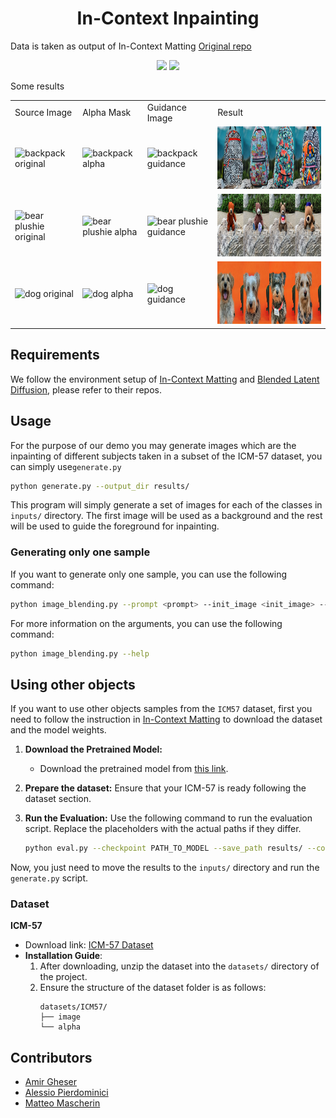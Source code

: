<h1 align="center">In-Context Inpainting</h1>

Data is taken as output of In-Context Matting [Original repo](https://github.com/tiny-smart/in-context-matting)

<p align="center">
<a href="https://arxiv.org/pdf/2403.15789.pdf"><img  src="demo/src/icon/arXiv-Paper.svg" ></a>
<!-- <a href="https://link.springer.com/article/"><img  src="demo/src/icon/publication-Paper.svg" ></a> -->
<a href="https://opensource.org/licenses/MIT"><img  src="demo/src/icon/license-MIT.svg"></a>

</p>
Some results
<table align="center">
  <tr>
      <td>Source Image</td>
      <td>Alpha Mask</td>
      <td>Guidance Image</td>
      <td>Result</td>
  <tr>
    <td><img src="inputs/backpack/images/backpack_02.jpg" alt="backpack original" height="100px"></td>
    <td><img src="inputs/backpack/alphas/backpack_02.png" alt="backpack alpha" height="100px"></td>
    <td><img src="inputs/backpack/images/backpack_05.jpg" alt="backpack guidance" height="100px"></td>
    <td><img src="images/backpack_1_res.jpg" alt="backpack result" height="100px"></td>
  </tr>
  <tr>
    <td><img src="inputs/bear/images/bear_plushie_00.jpg" alt="bear plushie original" height="100px"></td>
    <td><img src="inputs/bear/alphas/bear_plushie_00.png" alt="bear plushie alpha" height="100px"></td>
    <td><img src="inputs/bear/images/bear_plushie_04.jpg" alt="bear plushie guidance" height="100px"></td>
    <td><img src="images/bear_plushie_4_res.jpg" alt="bear plushie result" height="100px"></td>
  </tr>
  <tr>
    <td><img src="inputs/dog/images/dog3_00.jpg" alt="dog original" height="100px"></td>
    <td><img src="inputs/dog/alphas/dog3_00.png" alt="dog alpha" height="100px"></td>
    <td><img src="inputs/dog/images/dog6_00.jpg" alt="dog guidance" height="100px"></td>
    <td><img src="images/dog3_1_res.jpg" alt="dog result" height="100px"></td>
  </tr>
</table>

## Requirements
We follow the environment setup of [In-Context Matting](https://github.com/tiny-smart/in-context-matting) and [Blended Latent Diffusion](https://github.com/omriav/blended-latent-diffusion), please refer to their repos.

## Usage
For the purpose of our demo you may generate images which are the inpainting of different subjects taken in a subset of the ICM-57 dataset, you can simply use`generate.py`
```bash
python generate.py --output_dir results/
```
This program will simply generate a set of images for each of the classes in `inputs/` directory. The first image will be used as a background and the rest will be used to guide the foreground for inpainting.

### Generating only one sample
If you want to generate only one sample, you can use the following command:

```bash
python image_blending.py --prompt <prompt> --init_image <init_image> --mask <mask> --guiding_image <guiding_image> 
```
For more information on the arguments, you can use the following command:
```bash
python image_blending.py --help
```

## Using other objects
If you want to use other objects samples from the `ICM57` dataset, first you need to follow the instruction in [In-Context Matting](https://github.com/tiny-smart/in-context-matting) to download the dataset and the model weights.

1. **Download the Pretrained Model:**
   - Download the pretrained model from [this link](https://pan.baidu.com/s/1HPbRRE5ZtPRpOSocm9qOmA?pwd=BA1c).

2. **Prepare the dataset:**
   Ensure that your ICM-57 is ready following the dataset section.

3. **Run the Evaluation:**
   Use the following command to run the evaluation script. Replace the placeholders with the actual paths if they differ.

   ```bash
   python eval.py --checkpoint PATH_TO_MODEL --save_path results/ --config config/eval.yaml
   ```
Now, you just need to move the results to the `inputs/` directory and run the `generate.py` script.

### Dataset
**ICM-57**
- Download link: [ICM-57 Dataset](https://pan.baidu.com/s/1ZJU_XHEVhIaVzGFPK_XCRg?pwd=BA1c)
- **Installation Guide**:
  1. After downloading, unzip the dataset into the `datasets/` directory of the project.
  2. Ensure the structure of the dataset folder is as follows:
     ```
     datasets/ICM57/
     ├── image
     └── alpha
     ```

## Contributors
- [Amir Gheser](https://github.com/rogergheser)
- [Alessio Pierdominici](https://github.com/EXINEF)
- [Matteo Mascherin](https://github.com/MatteoMaske)

